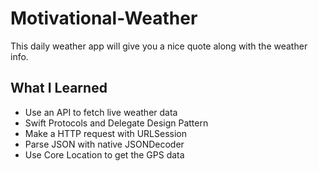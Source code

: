 # Motivational-Weather
This daily weather app will give you a nice quote along with the weather info.

## What I Learned
* Use an API to fetch live weather data
* Swift Protocols and Delegate Design Pattern
* Make a HTTP request with URLSession
* Parse JSON with native JSONDecoder
* Use Core Location to get the GPS data


